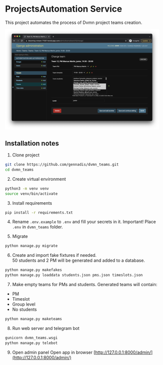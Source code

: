 # ProjectsAutomation Service

This project automates the process of Dvmn project teams creation.


![Screenshot](Screenshot.png)

## Installation notes
1. Clone project
```bash
git clone https://github.com/gennadis/dvmn_teams.git
cd dvmn_teams
```

2. Create virtual environment
```bash
python3 -m venv venv
source venv/bin/activate
```

3. Install requirements
```bash
pip install -r requirements.txt
```

4. Rename `.env.example` to `.env` and fill your secrets in it.
Important! Place `.env` in `dvmn_teams` folder.

5. Migrate
```bash
python manage.py migrate
```

6. Create and import fake fixtures if needed.  
50 students and 2 PM will be generated and added to a database.
```bash
python manage.py makefakes
python manage.py loaddata students.json pms.json timeslots.json
```

7. Make empty teams for PMs and students.
Generated teams will contain:  
- PM
- Timeslot
- Group level
- No students
```bash
python manage.py maketeams
```

8. Run web server and telegram bot
```bash
gunicorn dvmn_teams.wsgi
python manage.py telebot
```

9. Open admin panel
Open app in browser [http://127.0.0.1:8000/admin/](http://127.0.0.1:8000/admin/)

